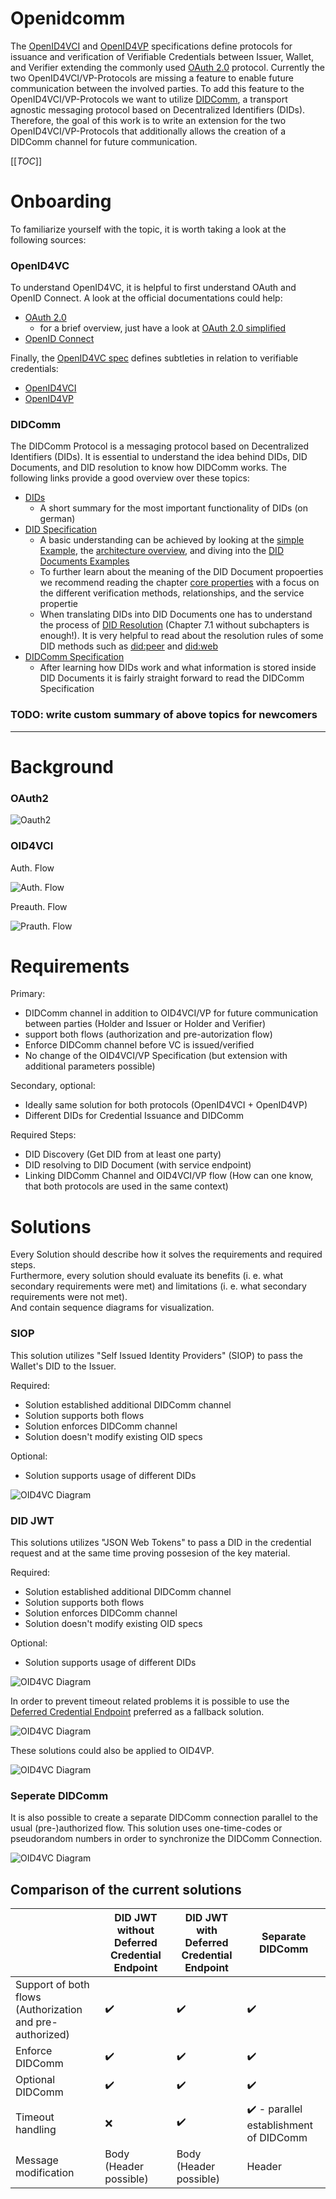 # Openidcomm

The [OpenID4VCI](https://openid.github.io/OpenID4VCI/openid-4-verifiable-credential-issuance-wg-draft.html) and [OpenID4VP](https://openid.github.io/OpenID4VP/openid-4-verifiable-presentations-wg-draft.html) specifications define protocols for issuance and verification of Verifiable Credentials between Issuer, Wallet, and Verifier extending the commonly used [OAuth 2.0](https://datatracker.ietf.org/doc/html/rfc6749) protocol. Currently the two OpenID4VCI/VP-Protocols are missing a feature to enable future communication between the involved parties. To add this feature to the OpenID4VCI/VP-Protocols we want to utilize [DIDComm](https://identity.foundation/didcomm-messaging/spec/), a transport agnostic messaging protocol based on Decentralized Identifiers (DIDs). Therefore, the goal of this work is to write an extension for the two OpenID4VCI/VP-Protocols that additionally allows the creation of a DIDComm channel for future communication.

[[_TOC_]]

# Onboarding

To familiarize yourself with the topic, it is worth taking a look at the following sources:

### OpenID4VC

To understand OpenID4VC, it is helpful to first understand OAuth and OpenID Connect. A look at the official documentations could help:

- [OAuth 2.0](https://datatracker.ietf.org/doc/html/rfc6749) 
    - for a brief overview, just have a look at [OAuth 2.0 simplified](https://aaronparecki.com/oauth-2-simplified/)
- [OpenID Connect](https://openid.net/developers/how-connect-works/)

Finally, the [OpenID4VC spec](https://openid.net/sg/openid4vc/specifications/) defines subtleties in relation to verifiable credentials:
- [OpenID4VCI](https://openid.github.io/OpenID4VCI/openid-4-verifiable-credential-issuance-wg-draft.html)
- [OpenID4VP](https://openid.github.io/OpenID4VP/openid-4-verifiable-presentations-wg-draft.html)

### DIDComm

The DIDComm Protocol is a messaging protocol based on Decentralized Identifiers (DIDs). It is essential to understand the idea behind DIDs, DID Documents, and DID resolution to know how DIDComm works. The following links provide a good overview over these topics:
- [DIDs](https://norbert-pohlmann.com/glossar-cyber-sicherheit/decentralized-identifiers/)
    - A short summary for the most important functionality of DIDs (on german)
- [DID Specification](https://www.w3.org/TR/did-core/)
    - A basic understanding can be achieved by looking at the [simple Example](https://www.w3.org/TR/did-core/#a-simple-example), the [architecture overview](https://www.w3.org/TR/did-core/#architecture-overview), and diving into the [DID Documents Examples](https://www.w3.org/TR/did-core/#did-documents)
    - To further learn about the meaning of the DID Document propoerties we recommend reading the chapter [core properties](https://www.w3.org/TR/did-core/#core-properties) with a focus on the different verification methods, relationships, and the service propertie
    - When translating DIDs into DID Documents one has to understand the process of [DID Resolution](https://www.w3.org/TR/did-core/#resolution) (Chapter 7.1 without subchapters is enough!). It is very helpful to read about the resolution rules of some DID methods such as [did:peer](https://identity.foundation/peer-did-method-spec/) and [did:web](https://w3c-ccg.github.io/did-method-web/)
- [DIDComm Specification](https://identity.foundation/didcomm-messaging/spec/)
    - After learning how DIDs work and what information is stored inside DID Documents it is fairly straight forward to read the DIDComm Specification

### TODO: write custom summary of above topics for newcomers

---
# Background
### OAuth2
![Oauth2](/Diagramme/OAuth2/oauth2.png)
### OID4VCI
Auth. Flow

![Auth. Flow](/Diagramme/OID4VCI/oid4vci_auth.png)

Preauth. Flow

![Prauth. Flow](/Diagramme/OID4VCI/oid4vci_preauth.png)

# Requirements

Primary:
- DIDComm channel in addition to OID4VCI/VP for future communication between parties (Holder and Issuer or Holder and Verifier)
- support both flows (authorization and pre-autorization flow)
- Enforce DIDComm channel before VC is issued/verified
- No change of the OID4VCI/VP Specification (but extension with additional parameters possible)

Secondary, optional:
- Ideally same solution for both protocols (OpenID4VCI + OpenID4VP)
- Different DIDs for Credential Issuance and DIDComm

Required Steps:
- DID Discovery (Get DID from at least one party)
- DID resolving to DID Document (with service endpoint)
- Linking DIDComm Channel and OID4VCI/VP flow (How can one know, that both protocols are used in the same context)

# Solutions

Every Solution should describe how it solves the requirements and required steps.  
Furthermore, every solution should evaluate its benefits (i. e. what secondary requirements were met) and limitations (i. e. what secondary requirements were not met).  
And contain sequence diagrams for visualization.

### SIOP

This solution utilizes "Self Issued Identity Providers" (SIOP) to pass the Wallet's DID to the Issuer.

Required:
- Solution established additional DIDComm channel
- Solution supports both flows
- Solution enforces DIDComm channel
- Solution doesn't modify existing OID specs

Optional:
- Solution supports usage of different DIDs

![OID4VC Diagram](/Diagramme/OID4VCI/SIOP/siop.png)

### DID JWT

This solutions utilizes "JSON Web Tokens" to pass a DID in the credential request and at the same time proving possesion of the key material.

Required:
- Solution established additional DIDComm channel
- Solution supports both flows
- Solution enforces DIDComm channel
- Solution doesn't modify existing OID specs

Optional:
- Solution supports usage of different DIDs

![OID4VC Diagram](/Diagramme/OID4VCI/DID_Proof/did_proof.png)

In order to prevent timeout related problems it is possible to use the [Deferred Credential Endpoint](https://openid.net/specs/openid-4-verifiable-credential-issuance-1_0.html#name-deferred-credential-endpoint) preferred as a fallback solution.

![OID4VC Diagram](/Diagramme/OID4VCI/DID_Proof/did_proof_deferred.png)


These solutions could also be applied to OID4VP.

![OID4VC Diagram](/Diagramme/OID4VP/DID_Proof/vp_did_proof.png)

### Seperate DIDComm

It is also possible to create a separate DIDComm connection parallel to the usual (pre-)authorized flow. This solution uses one-time-codes or pseudorandom numbers in order to synchronize the DIDComm Connection.

![OID4VC Diagram](/Diagramme/OID4VCI/DIDComm_Separated/didcomm_separated.png)

## Comparison of the current solutions

||DID JWT without Deferred Credential Endpoint|DID JWT with Deferred Credential Endpoint|Separate DIDComm|
|---|---|---|---|
|Support of both flows (Authorization and pre-authorized)|:heavy_check_mark:|:heavy_check_mark:|:heavy_check_mark:|
|Enforce DIDComm|:heavy_check_mark:|:heavy_check_mark:|:heavy_check_mark:|
|Optional DIDComm|:heavy_check_mark:|:heavy_check_mark:|:heavy_check_mark:|
|Timeout handling|:x:|:heavy_check_mark:|:heavy_check_mark: - parallel establishment of DIDComm|
|Message modification|Body (Header possible)|Body (Header possible)|Header|



